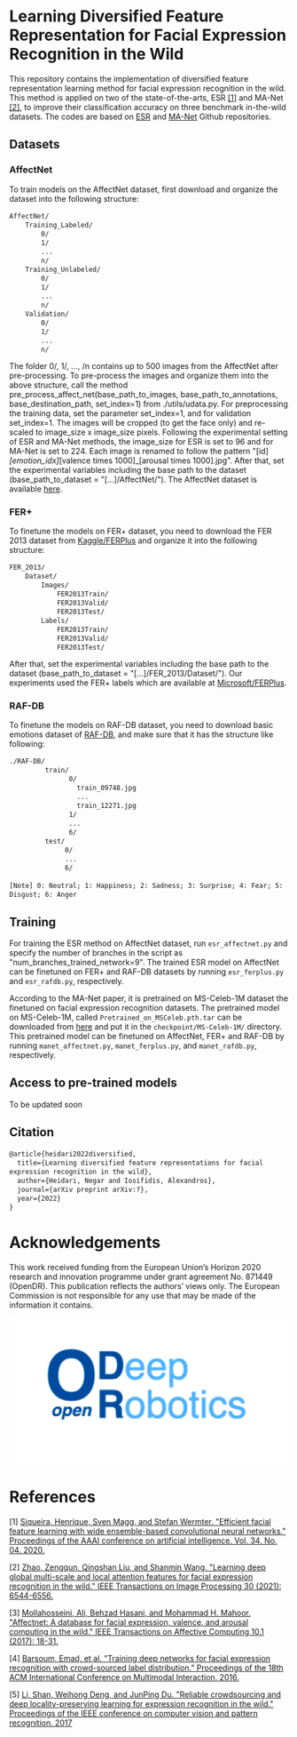 # Learning Diversified Feature Representation for Facial Expression Recognition in the Wild

This repository contains the implementation of diversified feature representation learning method for facial expression recognition in the wild. 
This method is applied on two of the state-of-the-arts, ESR [[1]](#1) and MA-Net [[2]](#2), to improve their classification accuracy on three benchmark in-the-wild datasets. 
The codes are based on [ESR](https://github.com/siqueira-hc/Efficient-Facial-Feature-Learning-with-Wide-Ensemble-based-Convolutional-Neural-Networks) and [MA-Net](https://github.com/zengqunzhao/MA-Net) Github repositories. 

## Datasets
### AffectNet
To train models on the AffectNet dataset, first download and organize the dataset into the following structure:

```
AffectNet/    
    Training_Labeled/
        0/
        1/
        ...
        n/
    Training_Unlabeled/
        0/
        1/
        ...
        n/
    Validation/
        0/
        1/
        ...
        n/
```
The folder 0/, 1/, ..., /n contains up to 500 images from the AffectNet after pre-processing. To pre-process the images and organize them into the above structure, call the method pre_process_affect_net(base_path_to_images, base_path_to_annotations, base_destination_path, set_index=1) from ./utils/udata.py. For preprocessing the training data, set the parameter set_index=1, and for validation set_index=1. The images will be cropped (to get the face only) and re-scaled to image_size x image_size pixels. Following the experimental setting of ESR and MA-Net methods, the image_size for ESR is set to 96 and for MA-Net is set to 224. Each image is renamed to follow the pattern "[id]_[emotion_idx]_[valence times 1000]_[arousal times 1000].jpg".
After that, set the experimental variables including the base path to the dataset (base_path_to_dataset = "[...]/AffectNet/").
The AffectNet dataset is available [here](http://mohammadmahoor.com/affectnet/).

### FER+
To finetune the models on FER+ dataset, you need to download the FER 2013 dataset from [Kaggle/FERPlus](https://www.kaggle.com/c/challenges-in-representation-learning-facial-expression-recognition-challenge/data) and organize it into the following structure:

```
FER_2013/
    Dataset/
        Images/
            FER2013Train/
            FER2013Valid/
            FER2013Test/
        Labels/
            FER2013Train/
            FER2013Valid/
            FER2013Test/
```
After that, set the experimental variables including the base path to the dataset (base_path_to_dataset = "[...]/FER_2013/Dataset/").
Our experiments used the FER+ labels which are available at [Microsoft/FERPlus](https://github.com/microsoft/FERPlus).


### RAF-DB
To finetune the models on RAF-DB dataset, you need to download basic emotions dataset of [RAF-DB](http://www.whdeng.cn/raf/model1.html), and make sure that it has the structure like following:
 
```
./RAF-DB/
         train/
               0/
                 train_09748.jpg
                 ...
                 train_12271.jpg
               1/
               ...
               6/
         test/
              0/
              ...
              6/

[Note] 0: Neutral; 1: Happiness; 2: Sadness; 3: Surprise; 4: Fear; 5: Disgust; 6: Anger
```


## Training 
For training the ESR method on AffectNet dataset, run ```esr_affectnet.py``` and specify the number of branches in the script as "num_branches_trained_network=9". 
The trained ESR model on AffectNet can be finetuned on FER+ and RAF-DB datasets by running ```esr_ferplus.py``` and ```esr_rafdb.py```, respectively. 

According to the MA-Net paper, it is pretrained on MS-Celeb-1M dataset the finetuned on facial expression recognition datasets. The pretrained model on MS-Celeb-1M, called ```Pretrained_on_MSCeleb.pth.tar``` can be downloaded from [here](https://drive.google.com/file/d/1tro_RCovLKNACt4MKYp3dmIvvxiOC2pi/view?usp=sharing) and put it in the ```checkpoint/MS-Celeb-1M/``` directory. 
This pretrained model can be finetuned on AffectNet, FER+ and RAF-DB by running ```manet_affectnet.py```, ```manet_ferplus.py```, and ```manet_rafdb.py```, respectively.
## Access to pre-trained models
To be updated soon 
## Citation
```
@article{heidari2022diversified,
  title={Learning diversified feature representations for facial expression recognition in the wild},
  author={Heidari, Negar and Iosifidis, Alexandros},
  journal={arXiv preprint arXiv:?},
  year={2022}
}
```

# Acknowledgements
This work received funding from the European Union’s Horizon 2020 research and innovation programme under grant agreement No. 871449 (OpenDR). This publication reflects the authors’ views only. The European Commission is not responsible for any use that may be made of the information it contains.

<img src="https://github.com/negarhdr/Diversified-Facial-Expression-Recognition/blob/main/opendr_logo.png" width="600">

# References 


<a id="1">[1]</a> 
[Siqueira, Henrique, Sven Magg, and Stefan Wermter. "Efficient facial feature learning with wide ensemble-based convolutional neural networks." Proceedings of the AAAI conference on artificial intelligence. Vol. 34. No. 04. 2020.](https://ojs.aaai.org/index.php/AAAI/article/view/6037)

<a id="2">[2]</a> 
[Zhao, Zengqun, Qingshan Liu, and Shanmin Wang. "Learning deep global multi-scale and local attention features for facial expression recognition in the wild." IEEE Transactions on Image Processing 30 (2021): 6544-6556.](https://ieeexplore.ieee.org/abstract/document/9474949?casa_token=EcE55deTQhIAAAAA:fGEO1hcE3J80KxgtGLwXPgpsGD-5maFFvddoMG3mim0RU9j1mR_jVuFjmPDGTXPcWWeuh8U)

<a id="3">[3]</a> 
[Mollahosseini, Ali, Behzad Hasani, and Mohammad H. Mahoor. "Affectnet: A database for facial expression, valence, and arousal computing in the wild." IEEE Transactions on Affective Computing 10.1 (2017): 18-31.](https://ieeexplore.ieee.org/abstract/document/8013713?casa_token=jNjpOPFaoGAAAAAA:_sI3UC3TdaFj2JHMZfrvlVev-DIwWHCOekhgF-IZ1I-nklm8DT1-KoW7kutALHbRLOQiPac)

<a id="4">[4]</a> 
[Barsoum, Emad, et al. "Training deep networks for facial expression recognition with crowd-sourced label distribution." Proceedings of the 18th ACM International Conference on Multimodal Interaction. 2016.](https://dl.acm.org/doi/abs/10.1145/2993148.2993165?casa_token=TKDVV7lRdP8AAAAA:Oik4YYGDt-L-_TBSUZFHfv2buvXkFLqlxqv3qXBFyutJk9Gsrdw3o2DSCQG5gunJ9w7QKB_fQg)

<a id="5">[5]</a> 
[Li, Shan, Weihong Deng, and JunPing Du. "Reliable crowdsourcing and deep locality-preserving learning for expression recognition in the wild." Proceedings of the IEEE conference on computer vision and pattern recognition. 2017](https://openaccess.thecvf.com/content_cvpr_2017/html/Li_Reliable_Crowdsourcing_and_CVPR_2017_paper.html)
